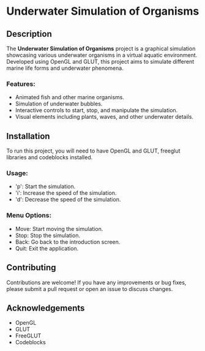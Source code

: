 # Underwater Simulation of Organisms

## Description

The **Underwater Simulation of Organisms** project is a graphical simulation showcasing various underwater organisms in a virtual aquatic environment. Developed using OpenGL and GLUT, this project aims to simulate different marine life forms and underwater phenomena.

### Features:
- Animated fish and other marine organisms.
- Simulation of underwater bubbles.
- Interactive controls to start, stop, and manipulate the simulation.
- Visual elements including plants, waves, and other underwater details.

## Installation

To run this project, you will need to have OpenGL and GLUT, freeglut libraries and codeblocks installed.

### Usage:
- 'p': Start the simulation.
- 'i': Increase the speed of the simulation.
- 'd': Decrease the speed of the simulation.

### Menu Options:
- Move: Start moving the simulation.
- Stop: Stop the simulation.
- Back: Go back to the introduction screen.
- Quit: Exit the application.

## Contributing
Contributions are welcome! If you have any improvements or bug fixes, please submit a pull request or open an issue to discuss changes.


## Acknowledgements
- OpenGL
- GLUT
- FreeGLUT
- Codeblocks
